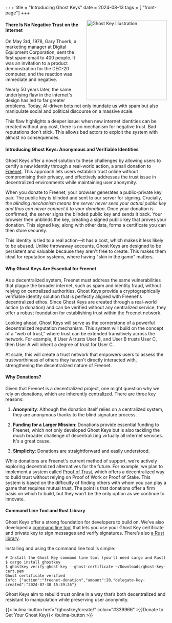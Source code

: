 +++
title = "Introducing Ghost Keys"
date = 2024-08-13
tags = [ "front-page"]
+++

<img src="/img/ghost-key-illustration.webp" alt="Ghost Key Illustration" style="float: right; width: 250px; height: 250px; margin-left: 20px;">

#### There Is No Negative Trust on the Internet

On May 3rd, 1978, Gary Thuerk, a marketing manager at Digital Equipment Corporation, sent the first
spam email to 400 people. It was an invitation to a product demonstration for the DEC-20 computer,
and the reaction was immediate and negative.

Nearly 50 years later, the same underlying flaw in the internet's design has led to far greater
problems. Today, AI-driven bots not only inundate us with spam but also manipulate social and
political discourse on a massive scale.

This flaw highlights a deeper issue: when new internet identities can be created without any cost,
there is no mechanism for negative trust. Bad reputations don't stick. This allows bad actors to
exploit the system with almost no consequences.

#### Introducing Ghost Keys: Anonymous and Verifiable Identities

Ghost Keys offer a novel solution to these challenges by allowing users to certify a new identity
through a real-world action, a small donation to [Freenet](https://freenet.org/). This approach lets
users establish trust online without compromising their privacy, and effectively addresses the trust
issue in decentralized environments while maintaining user anonymity.

When you donate to Freenet, your browser generates a public-private key pair. The public key is
blinded and sent to our server for signing. Crucially, _the blinding mechanism means the server
never sees your actual public key and thus can never connect it to your donation_. Once your
donation is confirmed, the server signs the blinded public key and sends it back. Your browser then
unblinds the key, creating a signed public key that proves your donation. This signed key, along
with other data, forms a certificate you can then store securely.

This identity is tied to a real action—it has a cost, which makes it less likely to be abused.
Unlike throwaway accounts, Ghost Keys are designed to be persistent and valuable because they aren't
free to create. This makes them ideal for reputation systems, where having "skin in the game"
matters.

#### Why Ghost Keys Are Essential for Freenet

As a decentralized system, Freenet must address the same vulnerabilities that plague the broader
internet, such as spam and identity fraud, without relying on centralized authorities. Ghost Keys
provide a cryptographically verifiable identity solution that is perfectly aligned with Freenet's
decentralized ethos. Since Ghost Keys are created through a real-world action (a donation) and can
be verified without any centralized service, they offer a robust foundation for establishing trust
within the Freenet network.

Looking ahead, Ghost Keys will serve as the cornerstone of a powerful decentralized reputation
mechanism. This system will build on the concept of a "web of trust," where trust can be extended
transitively across the network. For example, if User A trusts User B, and User B trusts User C,
then User A will inherit a degree of trust for User C.

At scale, this will create a trust network that empowers users to assess the trustworthiness of
others they haven't directly interacted with, strengthening the decentralized nature of Freenet.

#### Why Donations?

Given that Freenet is a decentralized project, one might question why we rely on donations, which
are inherently centralized. There are three key reasons:

1. **Anonymity**: Although the donation itself relies on a centralized system, they are anonymous
   thanks to the blind signature process.

2. **Funding for a Larger Mission**: Donations provide essential funding to Freenet, which not only
   developed Ghost Keys but is also tackling the much broader challenge of decentralizing virtually
   all internet services. It's a great cause.

3. **Simplicity**: Donations are straightforward and easily understood.

While donations are Freenet's current method of support, we’re actively exploring decentralized
alternatives for the future. For example, we plan to implement a system called
[Proof of Trust](/news/799-proof-of-trust-a-wealth-unbiased-consensus-mechanism-for-distributed-systems/),
which offers a decentralized way to build trust without relying on Proof of Work or Proof of Stake.
This system is based on the difficulty of finding others with whom you can play a game that requires
mutual trust. The point is that donations offer a firm basis on which to build, but they won’t be
the only option as we continue to innovate.

#### Command Line Tool and Rust Library

Ghost Keys offer a strong foundation for developers to build on. We’ve also developed a
[command line tool](https://crates.io/crates/ghostkey) that lets you use your Ghost Key certificate
and private key to sign messages and verify signatures. There’s also
[a Rust library](https://crates.io/crates/ghostkey_lib).

Installing and using the command line tool is simple:

```
# Install the Ghost Key command line tool (you'll need cargo and Rust)
$ cargo install ghostkey
$ ghostkey verify-ghost-key --ghost-certificate ~/Downloads/ghost-key-cert.pem
Ghost certificate verified
Info: {"action":"freenet-donation","amount":20,"delegate-key-created":"2024-07-30 15:39:26"}
```

Ghost Keys aim to rebuild trust online in a way that’s both decentralized and resistant to
manipulation while preserving user anonymity.

{{< bulma-button href="/ghostkey/create/" color="#339966" >}}Donate to Get Your Ghost
Key{{< /bulma-button >}}
